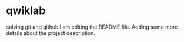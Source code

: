 # qwiklab
solving git and github
I am editing the README file. Adding some more details about the project description.
